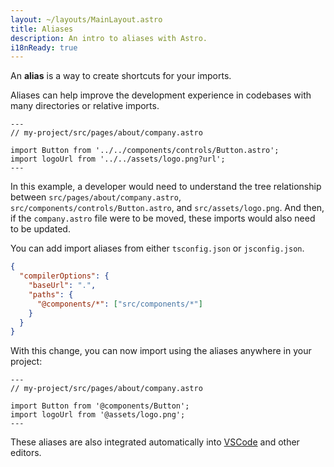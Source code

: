 ```yaml
---
layout: ~/layouts/MainLayout.astro
title: Aliases
description: An intro to aliases with Astro.
i18nReady: true
---
```


An **alias** is a way to create shortcuts for your imports.

Aliases can help improve the development experience in codebases with many directories or relative imports.

```astro
---
// my-project/src/pages/about/company.astro

import Button from '../../components/controls/Button.astro';
import logoUrl from '../../assets/logo.png?url';
---
```

In this example, a developer would need to understand the tree relationship between `src/pages/about/company.astro`, `src/components/controls/Button.astro`, and `src/assets/logo.png`. And then, if the `company.astro` file were to be moved, these imports would also need to be updated.

You can add import aliases from either `tsconfig.json` or `jsconfig.json`.

```json
{
  "compilerOptions": {
    "baseUrl": ".",
    "paths": {
      "@components/*": ["src/components/*"]
    }
  }
}
```

With this change, you can now import using the aliases anywhere in your project:

```astro
---
// my-project/src/pages/about/company.astro

import Button from '@components/Button';
import logoUrl from '@assets/logo.png';
---
```

These aliases are also integrated automatically into [VSCode](https://code.visualstudio.com/docs/languages/jsconfig) and other editors.
